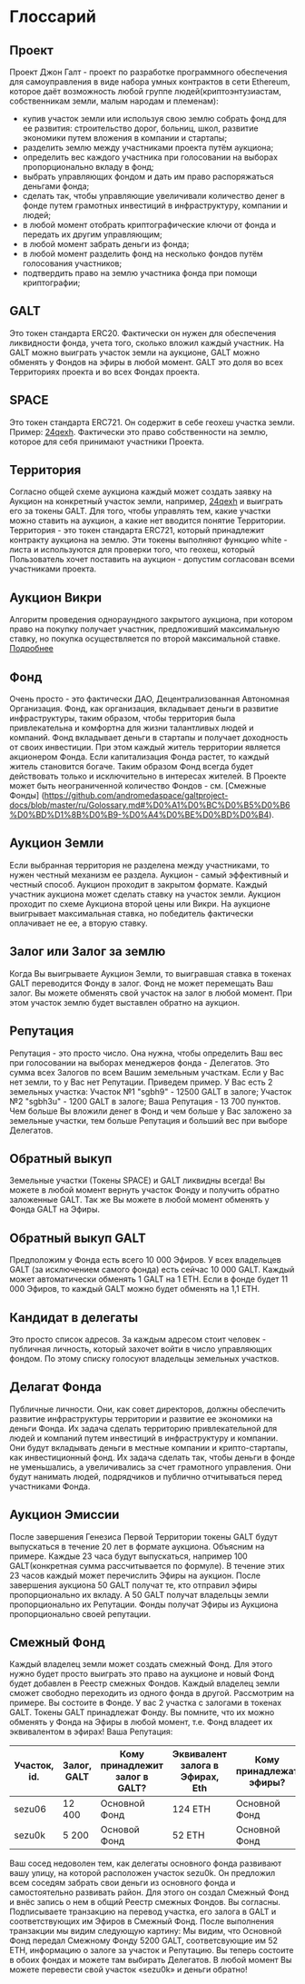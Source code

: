 # Глоссарий

## Проект
Проект Джон Галт - проект по разработке программного обеспечения для самоуправления в виде набора умных контрактов в сети Ethereum, которое даёт возможность любой группе людей(криптоэнтузиастам, собственникам земли, малым народам и племенам):
- купив участок земли или используя свою землю собрать фонд для ее развития: строительство дорог, больниц, школ, развитие экономики путем вложения в компании и стартапы;
- разделить землю между участниками проекта путём аукциона;
- определить вес каждого участника при голосовании на выборах пропорционально вкладу в фонд;
- выбрать управляющих фондом и дать им право распоряжаться деньгами фонда;
- сделать так, чтобы управляющие увеличивали количество денег в фонде путем грамотных инвестиций в инфраструктуру, компании и людей;
- в любой момент отобрать криптографические ключи от фонда и передать их другим управляющим;
- в любой момент забрать деньги из фонда;
- в любой момент разделить фонд на несколько фондов путём голосования участников;
- подтвердить право на землю участника фонда при помощи криптографии;

## GALT
Это токен стандарта ERC20. Фактически он нужен для обеспечения ликвидности фонда, учета того, сколько вложил каждый участник. На GALT можно выиграть участок земли на аукционе, GALT можно обменять у Фондов на эфиры в любой момент. GALT это доля во всех Территориях проекта и во всех Фондах проекта.

## SPACE
Это токен стандарта ERC721. Он содержит в себе геохеш участка земли. 
Пример: [24qexh](http://explorer.galtproject.io/map/#w24qexh). 
Фактически это право собственности на землю, которое для себя принимают участники Проекта.

## Территория
Согласно общей схеме аукциона каждый может создать заявку на Аукцион на конкретный участок земли, например, [24qexh](http://explorer.galtproject.io/map/#w24qexh) и выиграть его за токены GALT. Для того, чтобы управлять тем, какие участки можно ставить на аукцион, а какие нет вводится понятие Территории. Территория - это токен стандарта ERC721, который принадлежит контракту аукциона на землю. Эти токены выполняют функцию white - листа и используются для проверки того, что геохеш, который Пользователь хочет поставить на аукцион - допустим согласован всеми участниками проекта.

## Аукцион Викри
Алгоритм проведения однораундного закрытого аукциона, при котором право на покупку получает участник, предложивший максимальную ставку, но покупка осуществляется по второй максимальной ставке. [Подробнее](https://ru.wikipedia.org/wiki/%D0%90%D1%83%D0%BA%D1%86%D0%B8%D0%BE%D0%BD_%D0%92%D0%B8%D0%BA%D1%80%D0%B8)

## Фонд
Очень просто - это фактически ДАО, Децентрализованная Автономная Организация. Фонд, как организация, вкладывает деньги в развитие инфраструктуры, таким образом, чтобы территория была привлекательна и комфортна для жизни талантливых людей и компаний.  Фонд вкладывает деньги в стартапы и получает доходность от своих инвестиции. При этом каждый житель территории является акционером Фонда. Если капитализация Фонда растет, то каждый житель становится богаче. Таким образом Фонд всегда будет действовать только и исключительно в интересах жителей. В Проекте может быть неограниченной количество Фондов - см. [Смежные Фонды] (https://github.com/andromedaspace/galtproject-docs/blob/master/ru/Golossary.md#%D0%A1%D0%BC%D0%B5%D0%B6%D0%BD%D1%8B%D0%B9-%D0%A4%D0%BE%D0%BD%D0%B4).

## Аукцион Земли
Если выбранная территория не разделена между участниками, то нужен честный механизм ее раздела. 
Аукцион - самый эффективный и честный способ. Аукцион проходит в закрытом формате. Каждый участник аукциона может сделать ставку на участок земли. Аукцион проходит по схеме Аукциона второй цены или Викри. На аукционе выигрывает максимальная ставка, но победитель фактически оплачивает не ее, а вторую ставку.

## Залог или Залог за землю
Когда Вы выигрываете Аукцион Земли, то выигравшая ставка в токенах GALT переводится Фонду в залог. Фонд не может перемещать Ваш залог. Вы можете обменять свой участок на залог в любой момент. При этом участок землю будет выставлен обратно на аукцион.

## Репутация
Репутация - это просто число. Она нужна, чтобы определить Ваш вес при голосовании на выборах менеджеров фонда - Делегатов. 
Это сумма всех Залогов по всем Вашим земельным участкам. 
Если у Вас нет земли, то у Вас нет Репутации. 
Приведем пример. У Вас есть 2 земельных участка: 
Участок №1 "sgbh9" - 12500 GALT в залоге; 
Участок №2 "sgbh3u" - 1200 GALT в залоге; 
Ваша Репутация - 13 700 пунктов. 
Чем больше Вы вложили денег в Фонд и чем больше у Вас заложено за земельные участки, тем больше Репутация и больший вес при выборе Делегатов.

## Обратный выкуп
Земельные участки (Токены SPACE) и GALT ликвидны всегда! 
Вы можете в любой момент вернуть участок Фонду и получить обратно заложенные GALT. 
Так же Вы можете в любой момент обменять у Фонда GALT на Эфиры.

## Обратный выкуп GALT
Предположим у Фонда есть всего 10 000 Эфиров. У всех владельцев GALT (за исключением самого фонда) есть сейчас 10 000 GALT. Каждый может автоматически обменять 1 GALT на 1 ETH. Если в фонде будет 11 000 Эфиров, то каждый GALT можно будет обменять на 1,1 ETH.

## Кандидат в делегаты
Это просто список адресов. За каждым адресом стоит человек - публичная личность, который захочет войти в число управляющих фондом. По этому списку голосуют владельцы земельных участков.

## Делагат Фонда
Публичные личности. Они, как совет директоров, должны обеспечить развитие инфраструктуры территории и развитие ее экономики на деньги Фонда. Их задача сделать территорию привлекательной для людей и компаний путем инвестиций в инфраструктуру и компании.
Они будут вкладывать деньги в местные компании и крипто-стартапы, как инвестиционный фонд. Их задача сделать так, чтобы деньги в фонде не уменьшались, а увеличивались за счет грамотного управления. 
Они будут нанимать людей, подрядчиков и публично отчитываться перед участниками Фонда.

## Аукцион Эмиссии
После завершения Генезиса Первой Территории токены GALT будут выпускаться в течение 20 лет в формате аукциона. Объясним на примере. 
Каждые 23 часа будут выпускаться, например 100 GALT(конкретная сумма рассчитывается по формуле). В течение этих 23 часов каждый может перечислить Эфиры на аукцион. После завершения аукциона 50 GALT получат те, кто отправил эфиры пропорционально их вкладу. А 50 GALT получат владельцы земли пропорционально их Репутации. Фонды получат Эфиры из Аукциона пропорционально своей репутации.

## Смежный Фонд
Каждый владелец земли может создать смежный Фонд. Для этого нужно будет просто выиграть это право на аукционе и новый Фонд будет добавлен в Реестр смежных Фондов. Каждый владелец земли сможет свободно переходить из одного фонда в другой. 
Рассмотрим на примере. Вы состоите в Фонде. 
У вас 2 участка с залогами в токенах GALT. Токены GALT принадлежат Фонду. Вы помните, что их можно обменять у Фонда на Эфиры в любой момент, т.е. Фонд владеет их эквивалентом в эфирах! 
Ваша Репутация: 

| Участок, id.|	Залог, GALT	| Кому принадлежит залог в GALT?	| Эквивалент залога в Эфирах, Eth	| Кому принадлежат эфиры? |
| ------------|	------------| ------------	| ------------	| ------------ |
|sezu06	|12 400	| Основной Фонд	|124 ETH	|Основной Фонд|
|sezu0k	|5 200	|Основой Фонд	|52 ETH	|Основной Фонд |

Ваш сосед недоволен тем, как делегаты основного фонда развивают вашу улицу, на которой расположен участок sezu0k. Он предложил всем соседям забрать свои деньги из основного фонда и самостоятельно развивать район. Для этого он создал Смежный Фонд и внёс запись о нем в общий Реестр смежных Фондов. 
Вы согласны. Подписываете транзакцию на перевод участка, его залога в GALT и соответствующих им Эфиров в Смежный Фонд. После выполнения транзакции мы видим следующую картину: 
Мы видим, что Основной Фонд передал Смежному Фонду 5200 GALT, соответсвующие им 52 ETH, информацию о залоге за участок и Репутацию. Вы теперь состоите в обоих фондах и можете там выбирать Делегатов. 
В любой момент Вы можете перевести свой участок «sezu0k» и деньги обратно!

